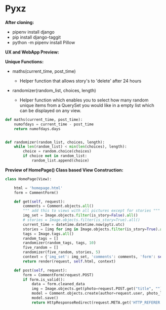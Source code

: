 # Pyxz

**After cloning:**

- pipenv install django
- pip install django-taggit
- python -m pipenv install Pillow

**UX and WebApp Preview:**


**Unique Functions:**

- maths(current_time, post_time)
  - Helper function that allows story's to 'delete' after 24 hours
  
- randomizer(random_list, choices, length)
  - Helper function which enables you to select how many random unique items from a QuerySet you would like in a empty list which can be displayed on any view.
  
  
```python
def maths(current_time, post_time):
    numofdays = current_time - post_time
    return numofdays.days


def randomizer(random_list, choices, length):
    while len(random_list) < min(len(choices), length):
        choice = random.choice(choices)
        if choice not in random_list:
            random_list.append(choice)
```

**Preview of HomePage() Class based View Construction:** 

```python
class HomePage(View):

    html = 'homepage.html'
    form = CommentForm()

    def get(self, request):
        comments = Comment.objects.all()
        """ add this to views with all pictures except for stories """
        img_set = Image.objects.filter(is_story=False).all()
        # stories = Image.objects.filter(is_story=True).all()
        current_time = datetime.datetime.now(pytz.utc)
        stories = [img for img in Image.objects.filter(is_story=True).all() if maths(current_time, img.post_time) <= 1]
        tags = Image.tags.all()
        random_tags = []
        randomizer(random_tags, tags, 10)
        five_random = []
        randomizer(five_random, stories, 5)
        context = {'img_set': img_set, 'comments': comments, 'form': self.form, 'stories': five_random, 'taglist': random_tags}
        return render(request, self.html, context)

    def post(self, request):
        form = CommentForm(request.POST)
        if form.is_valid():
            data = form.cleaned_data
            img = Image.objects.get(photo=request.POST.get("title", ""))
            model = Comment.objects.create(author=request.user, photo_linked=img, text=data['comment'])
            model.save()
            return HttpResponseRedirect(request.META.get('HTTP_REFERER'))
```

